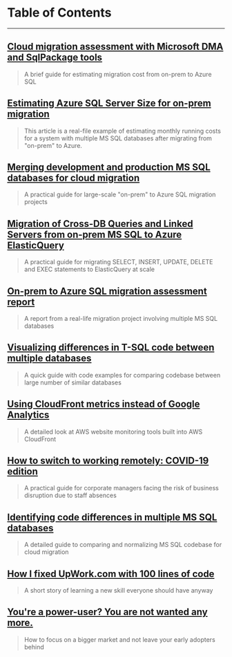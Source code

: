 # Table of Contents

---


## [Cloud migration assessment with Microsoft DMA and SqlPackage tools](azure-sql-migration-series/cloud-migration-assessment-with-microsoft-dma-and-sqlpackage-tools/)
> A brief guide for estimating migration cost from on-prem to Azure SQL


## [Estimating Azure SQL Server Size for on-prem migration](azure-sql-migration-series/estimating-azure-sql-server-size-for-on-prem-migration/)
> This article is a real-file example of estimating monthly running costs for a system with multiple MS SQL databases after migrating from "on-prem" to Azure.


## [Merging development and production MS SQL databases for cloud migration](azure-sql-migration-series/merging-development-and-production-databases-for-cloud-migration/)
> A practical guide for large-scale "on-prem" to Azure SQL migration projects


## [Migration of Cross-DB Queries and Linked Servers from on-prem MS SQL to Azure ElasticQuery](azure-sql-migration-series/migration-of-cross-db-queries-and-linked-servers-from-on-prem-ms-sql-to-azure-elasticquery/)
> A practical guide for migrating SELECT, INSERT, UPDATE, DELETE and EXEC statements to ElasticQuery at scale


## [On-prem to Azure SQL migration assessment report](azure-sql-migration-series/on-prem-to-azure-sql-migration-assessment/)
> A report from a real-life migration project involving multiple MS SQL databases


## [Visualizing differences in T-SQL code between multiple databases](azure-sql-migration-series/visualising-differences-and-similarities-in-multiple-database-schemas/)
> A quick guide with code examples for comparing codebase between large number of similar databases


## [Using CloudFront metrics instead of Google Analytics](cloudfront-analytics/)
> A detailed look at AWS website monitoring tools built into AWS CloudFront


## [How to switch to working remotely: COVID-19 edition](covidpocalypse/)
> A practical guide for corporate managers facing the risk of business disruption due to staff absences


## [Identifying code differences in multiple MS SQL databases](drafts/comparing-multiple-customer-dbs-for-cloud-migration/)
> A detailed guide to comparing and normalizing MS SQL codebase for cloud migration


## [How I fixed UpWork.com with 100 lines of code](how-to-fix-web-annoyances-you-cant-do-without/)
> A short story of learning a new skill everyone should have anyway


## [You're a power-user? You are not wanted any more.](on-power-users/)
> How to focus on a bigger market and not leave your early adopters behind


